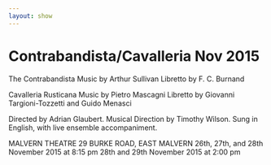 ```yaml
---
layout: show
---
```

# Contrabandista/Cavalleria Nov 2015

The Contrabandista
Music by Arthur Sullivan
Libretto by F. C. Burnand 

Cavalleria Rusticana
Music by Pietro Mascagni
Libretto by Giovanni Targioni-Tozzetti and Guido Menasci

Directed by Adrian Glaubert. 
Musical Direction by Timothy Wilson.
Sung in English, with live ensemble accompaniment.

MALVERN THEATRE
29 BURKE ROAD, EAST MALVERN
26th, 27th, and 28th November 2015 at 8:15 pm 
28th and 29th November 2015 at 2:00 pm

